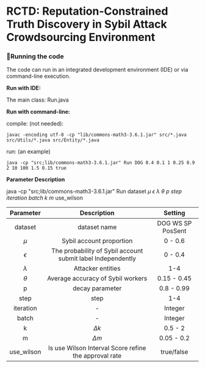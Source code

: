 # RCTD: Reputation-Constrained Truth Discovery in Sybil Attack Crowdsourcing Environment



### 🚩Running the code

The code can run in an integrated development environment (IDE) or via command-line execution.

**Run with IDE:**

The main class: Run.java



**Run with command-line:**

compile: (not needed):

`javac -encoding utf-8 -cp "lib/commons-math3-3.6.1.jar" src/*.java src/Utils/*.java src/Entity/*.java`

run: (an example)

`java -cp "src;lib/commons-math3-3.6.1.jar" Run DOG 0.4 0.1 1 0.25 0.9 2 10 100 1.5 0.15 true `



**Parameter Description**

java -cp "src;lib/commons-math3-3.6.1.jar" Run dataset $\mu$ $\epsilon$ $\lambda$ $\theta$ $p$ $step$ $iteration$ $batch$ $k$ $m$ use_wilson

| Parameter  |                         Description                         |      Setting      |
| :--------: | :---------------------------------------------------------: | :---------------: |
|  dataset   |                        dataset name                         | DOG WS SP PosSent |
|   $\mu$    |                  Sybil account proportion                   |      0 - 0.6      |
| $\epsilon$ | The probability of Sybil account submit label Independently |      0 - 0.4      |
| $\lambda$  |                      Attacker entities                      |        1-4        |
|  $\theta$  |              Average accuracy of Sybil workers              |    0.15 - 0.45    |
|     p      |                       decay parameter                       |    0.8 - 0.99     |
|    step    |                            step                             |        1-4        |
| iteration  |                              -                              |      Integer      |
|   batch    |                              -                              |      Integer      |
|     k      |                         $\Delta k$                          |      0.5 - 2      |
|     m      |                         $\Delta m$                          |    0.05 - 0.2     |
| use_wilson |    Is use Wilson Interval Score refine the approval rate    |    true/false     |

